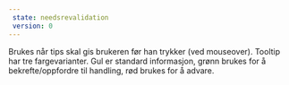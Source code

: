 ```yaml
---
 state: needsrevalidation
 version: 0
---
```

Brukes når tips skal gis brukeren før han trykker (ved mouseover). Tooltip har tre fargevarianter. Gul er standard informasjon, grønn brukes for å bekrefte/oppfordre til handling, rød brukes for å advare.
